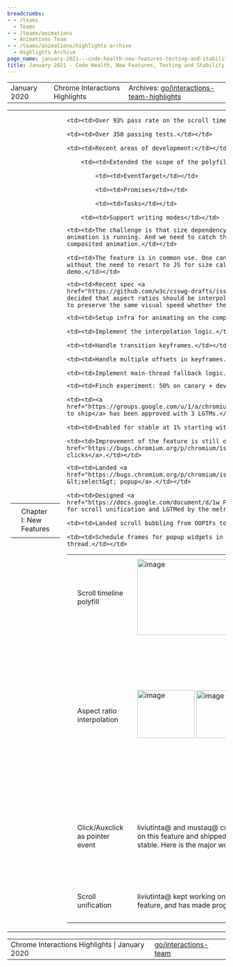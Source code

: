 ```yaml
---
breadcrumbs:
- - /teams
  - Teams
- - /teams/animations
  - Animations Team
- - /teams/animations/highlights-archive
  - Highlights Archive
page_name: january-2021---code-health-new-features-testing-and-stability-fixes
title: January 2021 - Code Health, New Features, Testing and Stability Fixes
---
```


<table>
<tr>

<td>January 2020</td>

<td>Chrome Interactions Highlights</td>

<td>Archives: <a href="http://go/animations-team-highlights">go/interactions-team-highlights</a></td>

</tr>
</table>

<table>
<tr>

<td><table></td>
<td><tr></td>

<td><td>Chapter I: New Features</td></td>

<td></tr></td>
<td></table></td>

<td><table></td>
<td><tr></td>

<td><td>Scroll timeline polyfill</td></td>

<td><td><img alt="image" src="https://lh6.googleusercontent.com/wDUAhebw0vhXO9C35VZA1VuJY-pNYDGPaurAXLhap5vN_7mmeaAKs1Bv1feGheZzowhF0Q8pJAb0gBZq5pC7V9msHgBd4Xww5X6xOMjgvPOon7w_fCLXfyNDK5anNuG63XGj3jCg0g" height=175 width=280></td></td>

<td><td>Both kevers@ and flackr@ have been working extensively on this feature.</td></td>

    <td><td>Over 93% pass rate on the scroll timeline tests.</td></td>

    <td><td>Over 350 passing tests.</td></td>

    <td><td>Recent areas of development:</td></td>

        <td><td>Extended the scope of the polyfill:</td></td>

            <td><td>EventTarget</td></td>

            <td><td>Promises</td></td>

            <td><td>Tasks</td></td>

        <td><td>Support writing modes</td></td>

<td><td>Compositing percentage based transforms</td></td>

<td><td><img alt="image" src="https://lh6.googleusercontent.com/s0yra2ZzXVDUViwMExbnMhRNT-wV5_1XN3BjCLKg8CahRv4X29TbHcZBvZ7hWBBEH-Bv31nuoQtG6Hj685Lxe8xNljDtpH-vB-C4Y07nh2v_T1nsUEqX-ZOb5MxJNmWY1MqQ6l9vVg" height=172 width=225></td></td>

<td><td>menu.hidden { transform: translateX(-100%) }</td></td>

<td><td>kevers@ re-enabled this feature in M89:</td></td>

    <td><td>The challenge is that size dependency could change while the
    animation is running. And we need to catch the change and restart the
    composited animation.</td></td>

    <td><td>The feature is in common use. One can write CSS only animations
    without the need to resort to JS for size calculation, such as the above
    demo.</td></td>

<td></tr></td>
<td><tr></td>

<td><td>Aspect ratio interpolation</td></td>

<td><td><img alt="image" src="https://lh5.googleusercontent.com/J2Ao_wP4zetydT84MzFOI9sBrfbjXjfYsIwOwspHUn-66j0reQlqj_8CnMYqoJpYsU7sc4Gpmsi1PpDmdXhcsjE20NzhYkpDs1vcCLkEhc13WG27wY9ThX3B36qJ0Af3Yvh32foVGw" height=111 width=132> <img alt="image" src="https://lh4.googleusercontent.com/Jk1F0TdSK1OjQuphK-Z-h8sE-mB2beGCnzTRCU8VHcIkHwkqn7G_vps1dj4JPAgMR1M0FDGYEUvjrTAdu5c8vB5mf1hLCshite8C66pKVJNF0cVqHWvDJTdQfK3oy5So2iheBH1erw" height=110 width=141></td></td>

<td><td> <a href="https://output.jsbin.com/niyuref/quiet">Demo</a> Before <a href="https://output.jsbin.com/niyuref/quiet">Demo</a> After</td></td>

<td><td>flackr@ implemented aspect ratio interpolation, and enabled it by default in M90.</td></td>

    <td><td>Recent spec <a
    href="https://github.com/w3c/csswg-drafts/issues/4953">discussion</a>
    decided that aspect ratios should be interpolated by the log of their value,
    to preserve the same visual speed whether they are wide or narrow.</td></td>

<td><td>Composite background-color animation</td></td>

<td><td><img alt="image" src="https://lh3.googleusercontent.com/Cr89iFEq8k2axei93_YW0wmhvqmaiXE4XaIF50OVncHHUZqcDP23r2TeDsnSP_2nzuqP4_1N0gUqTIBoRPW0cS_ccxgsE5f3pY3wHJ2_0bWDDANBgbfsm4RBfZjLY-pnX9X3JnKGaQ" height=203.57052631578944 width=217.23208556149734></td></td>

<td><td>The above background-color animation <a href="https://output.jsbin.com/xocoroh">demo</a> runs on the compositor thread with the experimental flag. xidachen@ has made great progress on this feature, including:</td></td>

    <td><td>Setup infra for animating on the compositor thread.</td></td>

    <td><td>Implement the interpolation logic.</td></td>

    <td><td>Handle transition keyframes.</td></td>

    <td><td>Handle multiple offsets in keyframes.</td></td>

    <td><td>Implement main-thread fallback logic.</td></td>

<td></tr></td>
<td><tr></td>

<td><td>Click/Auxclick as pointer event</td></td>

<td><td>liviutinta@ and mustaq@ co-worked on this feature and shipped it to stable. Here is the major work:</td></td>

    <td><td>Finch experiment: 50% on canary + dev + beta.</td></td>

    <td><td><a
    href="https://groups.google.com/u/1/a/chromium.org/g/blink-dev/c/bta50W_Hg24">Intent
    to ship</a> has been approved with 3 LGTMs.</td></td>

    <td><td>Enabled for stable at 1% starting with M88.</td></td>

    <td><td>Improvement of the feature is still on-going, such as the <a
    href="https://bugs.chromium.org/p/chromium/issues/detail">simulated
    clicks</a>.</td></td>

<td><td>Capability delegation with payment request</td></td>

<td><td><img alt="image" src="https://lh6.googleusercontent.com/5MDu8JUMJOsu95kCUwcMhSlfw5kd8uU6vwXSDPG_ycd6mSBoDWnU-EfRY9ssODQuDPXG3C076zhHaO_OrmqKJK-uwzAG41pCoLJJ-1SGmahYvrK_v0JbkUm4-1zVRiqFtEUOrOghyg" height=194 width=256></td></td>

<td><td>mustaq@ built an initial prototype that allows PaymentRequest in subframe provided a token is passed into it. The PaymentRequest now consumes user activation.</td></td>

<td></tr></td>
<td><tr></td>

<td><td>Scroll unification</td></td>

<td><td>liviutinta@ kept working on this feature, and has made progress.</td></td>

    <td><td>Landed <a
    href="https://bugs.chromium.org/p/chromium/issues/detail">scrolling the
    &lt;select&gt; popup</a>.</td></td>

    <td><td>Designed <a
    href="https://docs.google.com/document/d/1w_Pr4sKPXfHz03ZUxVSZL23xjQy-TiKAKf8rmbcW1Fc/edit#">metrics</a>
    for scroll unification and LGTMed by the metrics team.</td></td>

    <td><td>Landed scroll bubbling from OOPIFs to ancestor frame</td></td>

    <td><td>Schedule frames for popup widgets in tests using compositor
    thread.</td></td>

<td><td>Scroll to images (and videos)</td></td>

<td><td>flackr@ has created and uploaded the <a href="https://github.com/WICG/scroll-to-text-fragment/blob/master/EXTENSIONS.md">explainer</a> for this feature.</td></td>

<td></tr></td>
<td></table></td>

<td><table></td>
<td><tr></td>

<td><td>Chapter II: Testing</td></td>

<td></tr></td>
<td></table></td>

<td><table></td>
<td><tr></td>

<td><td>Deflaking tests</td></td>

<td><td>kevers@ addressed some test flakes in animations and scroll-snap. These flakes were largely triggered due to common gotchas like antialiasing, floating point precision, or test timing. </td></td>

<td><td>Animation timing checks have been updated to accommodate 1 microsecond accuracy. This fix was not a pure test change as there was a lurking issue with numerical precision and setting the finished state of an animation. It is not just strict equality checks that are problematic when working with floating point numbers.</td></td>

<td><td>Several layout tests in animations make use of an internal pause for testing API, which predates and is largely deprecated by the web animations API (WAAPI). One test flake was addressed simply by switching over to WAAPI. </td></td>

<td><td>Several timing flakes were fixed in scroll-snap tests, by injecting a listener for scroll events. Unlike web animations, scroll animations do not fire an event to indicate completion of the scroll operation, and the end is inferred based on an absence of position updates over time. Unfortunately, this can lead to flakes when testing machines get bogged down and tests start running slower than expected. Simply waiting on an initial scroll event before starting the countdown, largely addresses this type of flake in scroll-snap tests. Once scrolling starts, the number of animation frames (rAFs) required to complete the scroll has a strict upper bound.</td></td>

<td><td>xidachen@ also fixed quite a few paint worklet flaky tests by using the standard animation API. </td></td>

<td><td>Before: we are taking a screenshot at rAF, which doesn’t guarantee the start of the animation.</td></td>

<td><td>Now: with the animation ready API, we take a screenshot when the animation has started which prevents the flakiness.</td></td>

<td><td><img alt="image" src="https://lh3.googleusercontent.com/Dx0Odk5DcCkNfcAetXSysZmPSIIcC198hA3S56TcCbGBm2hLF1Tn-gBC4fuzitR4kSWVmBzblZcL5g9Pwq1XHcJ3pZhcho-i99oSHnJ5NRSbJnw79M6TgXSoZzfisUJnm6AgeLyWcg" height=72 width=283></td></td>

<td><td>Before</td></td>

<td><td><img alt="image" src="https://lh3.googleusercontent.com/FDMhgeEl1cuWOajwHO1P7dzgH09IAE06j0e_vGeUbyAXBa3jOc7xvfLBmcYwSsnNZUb9r0vjQhSn_m4VQGStucPhTcpxNHYeJxR1cuoBwyTxTSnqZLI8ob80dqnr56gKf7u8hEYeZw" height=71 width=283></td></td>

<td><td>After</td></td>

<td><td>WPT test coverage</td></td>

<td><td><img alt="image" src="https://lh6.googleusercontent.com/rdOjKXaS2ht4sGwGCgrOuB1JQFVuOqvNiFumSW_zh89KsUBu1PenVeuy1oN3HJwAwF5bsTNUscPo_pLKIqgcHzWvYaKWyPRG1KnF-XcoQgxRtBpctW-TtxAiWv83RatSHvAxQ6EHvw" height=55 width=283></td></td>

<td><td>kevers@ and girard@ <a href="https://docs.google.com/spreadsheets/d/1aUnU5Igiescq93oY01bBPJ77TBb3oy5Y-jvUf7u_600/edit#gid=15396280">measured</a> test coverage in WPT for input/scroll/animation. The data can help us understand which category of tests needs more attention.</td></td>

<td><td>TestDriver Action API</td></td>

<td><td><img alt="image" src="https://lh6.googleusercontent.com/rcHUPkETRQuNvGLbl_2x0o9KA2PhTUnHISjRsr0Oon68LKo9LtgnUynF997aTlPbj18znph4sfrEeZhNzyPlUA7oINLMWQT_oyemx_m_oCRxjzvUqZKkbXpIK1eUYT0torK1rqRiEg" height=178 width=237></td></td>

<td><td>lanwei@ kept improving the TestDriver action API and made more WPT tests automatic.</td></td>

<td><td>The following two pictures show the wpt dashboard for the TestDriver action API.</td></td>

<td><td><img alt="image" src="https://lh5.googleusercontent.com/VZ_e8LDAUVDSGmSXU8OcOjoqUtEQdpk2Xm9wbtCohj3nk2Dc-cVxFvyrg4hMQxwME1gRVzdlnOAiVs_qRkNqpvSqreNLBW7-U3xjXbUj-jHeF2BkbFjnAzC2UGbzaMZdiCouHcO8Rw" height=101 width=144> <img alt="image" src="https://lh6.googleusercontent.com/uCRgxqbX_Vp5mUsc3z0umBfFrdZtMBYySftCvpx8vQCy81r8Ljgftfw594GnAipZBazHUK7D59iNF5s2BGSTiZBK3vVrmZFM2ZdaB245E7Qb-vj294VLRF7MR3jwxTpf1Qg4ZDYZHA" height=108 width=127></td></td>

<td></tr></td>
<td></table></td>

<td><table></td>
<td><tr></td>

<td><td>Chapter III: Stability Fixes</td></td>

<td></tr></td>
<td></table></td>

<td><table></td>
<td><tr></td>

<td><td>Animation security fix: use after poison</td></td>

<td><td>kevers@ fixed a crash in Animatable::Animation. The problem is that running user code (JS) can result in the destruction of an execution context. We cannot simply check and forget about the execution context. The solution is to double check if the context is used downstream of script execution.</td></td>

<td><td>Float-cast-overflow in MouseEvent::PageX</td></td>

<td><td>liviutinta@ fixes a float-cast-overflow bug that is caused by static_cast&lt;int&gt;(double value) when the value is out of range. The solution is to usd std::trunc and clampToInt instead.</td></td>

<td><td>Paint worklet regression</td></td>

<td><td><img alt="image" src="https://lh4.googleusercontent.com/LRW7Vq-NI5lusgpbWRv6HVUKTn0mZQztrsHkqtw9Yh-AtGXPD5pKQPJNtIY_0BcSEdKnBykk2KoZ_afKqK17-PbFJDWUfV91I0tzte96FktV2V67DsPIPTrsRD0UchD0uYyExNKkYA" height=222.4665071770335 width=284.0179856115108> <img alt="image" src="https://lh4.googleusercontent.com/PRq4eiC7ydMEjQ3gF6CKwFT_AdhAYjsxJ9vODczpmLtVRwjToS0UdnaJ5thn0jnKuzqTh7TqtJt_cSGd8IfurJ4DJp7eETLIRHVhBogoKEcJINDTwxFX-0fMARFxj8krVA2iINYVFQ" height=223.95238690885697 width=281.9892857142857></td></td>

<td><td> Stable Canary</td></td>

<td><td>xidachen@ fixed a regression due to a misuse of hashmap. In the above demo, the same animation is applied to both elements. In other words, the animations of the two elements should be in sync. However, the stable version is wrong. The canary version has the fix in it, and it is correct. </td></td>

<td></tr></td>
<td><tr></td>

<td><td>Crash in PointerEventFactory</td></td>

<td><td>mustaq@ untangled a mixed-up <a href="https://bugs.chromium.org/p/chromium/issues/detail">crash report</a> that becomes release-blocker-stable at the last moment. The effort of fixing the crash includes:</td></td>

    <td><td>Determine the root cause, landed the <a
    href="https://chromium-review.googlesource.com/c/chromium/src/+/2488181">fix</a>
    on ToT.</td></td>

    <td><td>Merged the fix back to M88 and M89.</td></td>

<td><td>Paint worklet crash</td></td>

<td><td>xidachen@ fixed a crash where the root cause is that our code path hits a DCHECK that is no longer applicable. The solution is to remove the outdated DCHECK.</td></td>

<td></tr></td>
<td></table></td>

<td><table></td>
<td><tr></td>

<td><td>Chapter IV: Code Health</td></td>

<td><td><img alt="image" src="https://lh5.googleusercontent.com/ewdZ0ZzCsU5ix0iB-HZ3b9Rd_D2cpoVJTrlRAMh9lgyhQ96jCl2qEG2PLS_He6sp2Og_8BVheiG83LFJqDG1Bf4XwSyb1NxlJ_fEbzXlNV3hD-jsYHOdgSJkdIIa3WEeK9UQcpNprA" height=162 width=292></td></td>

<td><td>Our team had a great start to the year by closing over 70 bugs in this sprint:</td></td>

    <td><td>Specifically, we closed more bugs than opened in P1 and P2
    categories.</td></td>

<td><td><img alt="image" src="https://lh4.googleusercontent.com/-hszaQS6D49VBAmVoXwrtim2_Z_vFlVFNJH4L0YtdLHFo_4kQPX9dmwBrW3kQPpHv1nQOceCi6QWOGQtyq3HLpBysTtD57n2zUbsU9fM3_br_re6EfeEqGbe1VptGOzNdv0GUUYHuQ" height=136 width=217> <img alt="image" src="https://lh3.googleusercontent.com/h8ggB6_4DB7Mov_O0H4AJhF7gxhzAjxbo7Abgjz-6dzH9bVz1-mnXG7leBnPB0CF2fQb_kPIezzcEartcLY4TV9HG8OCHLFsZSxfvq35pAk389xH3Oa95Yg_4LWXUbyc8RNe5WEA5A" height=140 width=227></td></td>

<td><td>girard@ collected our team bug data and generated graphs to visualize it.</td></td>

    <td><td>Our P1 and P2 bugs are less than 40% of total bugs.</td></td>

    <td><td>~40% bugs have owners assigned.</td></td>

<td><td>girard@ re-enabled “<a href="https://chromium-review.googlesource.com/c/chromium/src/+/2643444">MissedTOUCHEVENTF_UP</a>” which tracks a hack in windows touch. We would like to <a href="https://bugs.chromium.org/p/chromium/issues/detail">tear out the hack/workaround</a> once usage drops.</td></td>

<td><td>liviutinta@ removed the <a href="https://chromium-review.googlesource.com/c/chromium/src/+/2595636">AzimuthAltitude flag</a> since it has been turned on by default since M86.</td></td>

<td><td>lanwei@ and liviutinta@ fixed input failing tests on the new WPT bots.</td></td>

<td><td>mustaq@ landed Mouse/PointerEvent related code cleanup.</td></td>

<td></tr></td>
<td></table></td>

</tr>
</table>

<table>
<tr>

<td>Chrome Interactions Highlights | January 2020</td>

<td><a href="http://go/interactions-team">go/interactions-team</a></td>

</tr>
</table>